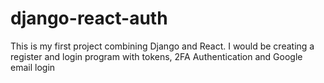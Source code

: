 # django-react-auth
This is my first project combining Django and React. I would be creating a 
register and login program with tokens, 2FA Authentication and Google email login
